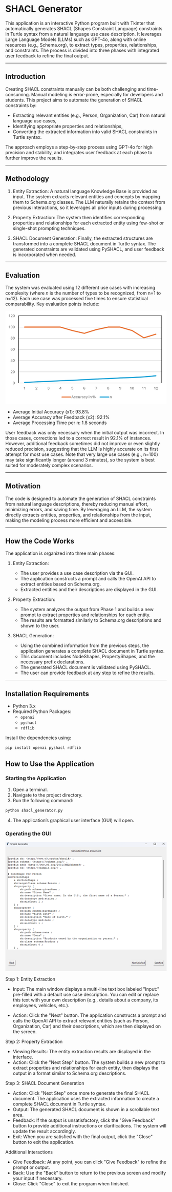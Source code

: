 # SHACL Generator

This application is an interactive Python program built with Tkinter that automatically generates SHACL (Shapes Constraint Language) constraints in Turtle syntax from a natural language use case description. It leverages Large Language Models (LLMs) such as GPT-4o, along with online resources (e.g., Schema.org), to extract types, properties, relationships, and constraints. The process is divided into three phases with integrated user feedback to refine the final output.

---

## Introduction

Creating SHACL constraints manually can be both challenging and time-consuming. Manual modeling is error-prone, especially for developers and students. This project aims to automate the generation of SHACL constraints by:
- Extracting relevant entities (e.g., Person, Organization, Car) from natural language use cases,
- Identifying appropriate properties and relationships,
- Converting the extracted information into valid SHACL constraints in Turtle syntax.

The approach employs a step-by-step process using GPT-4o for high precision and stability, and integrates user feedback at each phase to further improve the results.

---

## Methodology

1. Entity Extraction: 
   A natural language Knowledge Base is provided as input. The system extracts relevant entities and concepts by mapping them to Schema.org classes. The LLM naturally retains the context from previous interactions, so it leverages all prior inputs during processing.

2. Property Extraction: 
   The system then identifies corresponding properties and relationships for each extracted entity using few-shot or single-shot prompting techniques.

3. SHACL Document Generation: 
   Finally, the extracted structures are transformed into a complete SHACL document in Turtle syntax. The generated constraints are validated using PySHACL, and user feedback is incorporated when needed.

---

## Evaluation

The system was evaluated using 12 different use cases with increasing complexity (where *n* is the number of types to be recognized, from n=1 to n=12). Each use case was processed five times to ensure statistical comparability. Key evaluation points include:

![Evaluation](Images/Evaluation.png)

- Average Initial Accuracy (x1): 93.8%
- Average Accuracy after Feedback (x2): 92.1%
- Average Processing Time per n: 1.8 seconds

User feedback was only necessary when the initial output was incorrect. In those cases, corrections led to a correct result in 92.1% of instances. However, additional feedback sometimes did not improve or even slightly reduced precision, suggesting that the LLM is highly accurate on its first attempt for most use cases. Note that very large use cases (e.g., n=100) may take significantly longer (around 3 minutes), so the system is best suited for moderately complex scenarios.

---

## Motivation

The code is designed to automate the generation of SHACL constraints from natural language descriptions, thereby reducing manual effort, minimizing errors, and saving time. By leveraging an LLM, the system directly extracts entities, properties, and relationships from the input, making the modeling process more efficient and accessible.

---

## How the Code Works

The application is organized into three main phases:

1. Entity Extraction:
   - The user provides a use case description via the GUI.
   - The application constructs a prompt and calls the OpenAI API to extract entities based on Schema.org.
   - Extracted entities and their descriptions are displayed in the GUI.

2. Property Extraction: 
   - The system analyzes the output from Phase 1 and builds a new prompt to extract properties and relationships for each entity.
   - The results are formatted similarly to Schema.org descriptions and shown to the user.

3. SHACL Generation: 
   - Using the combined information from the previous steps, the application generates a complete SHACL document in Turtle syntax.
   - This document includes NodeShapes, PropertyShapes, and the necessary prefix declarations.
   - The generated SHACL document is validated using PySHACL.
   - The user can provide feedback at any step to refine the results.

---

## Installation Requirements

- Python 3.x
- Required Python Packages: 
  - `openai`
  - `pyshacl`
  - `rdflib`

Install the dependencies using:
```bash
pip install openai pyshacl rdflib
```

## How to Use the Application

### Starting the Application
1. Open a terminal.
2. Navigate to the project directory.
3. Run the following command:
```bash
python shacl_generator.py
```
   
4. The application’s graphical user interface (GUI) will open.

### Operating the GUI

![GUI](Images/GUI.png)

Step 1: Entity Extraction

- Input:
The main window displays a multi-line text box labeled "Input:" pre-filled with a default use case description. You can edit or replace this text with your own description (e.g., details about a company, its employees, vehicles, etc.).

- Action:
Click the "Next" button. The application constructs a prompt and calls the OpenAI API to extract relevant entities (such as Person, Organization, Car) and their descriptions, which are then displayed on the screen.

Step 2: Property Extraction

- Viewing Results:
The entity extraction results are displayed in the interface.
- Action:
Click the "Next Step" button. The system builds a new prompt to extract properties and relationships for each entity, then displays the output in a format similar to Schema.org descriptions.

Step 3: SHACL Document Generation

- Action:
Click "Next Step" once more to generate the final SHACL document. The application uses the extracted information to create a complete SHACL document in Turtle syntax.
- Output:
The generated SHACL document is shown in a scrollable text area.
- Feedback:
If the output is unsatisfactory, click the "Give Feedback" button to provide additional instructions or clarifications. The system will update the result accordingly.
- Exit:
When you are satisfied with the final output, click the "Close" button to exit the application.

Additional Interactions

- Give Feedback:
At any point, you can click "Give Feedback" to refine the prompt or output.
- Back:
Use the "Back" button to return to the previous screen and modify your input if necessary.
- Close:
Click "Close" to exit the program when finished.
